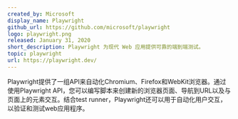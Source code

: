 ```yaml
---
created_by: Microsoft
display_name: Playwright
github_url: https://github.com/microsoft/playwright
logo: playwright.png
released: January 31, 2020
short_description: Playwright 为现代 Web 应用提供可靠的端到端测试。
topic: playwright
url: https://playwright.dev/
---
```


Playwright提供了一组API来自动化Chromium、Firefox和WebKit浏览器。通过使用Playwright API，您可以编写脚本来创建新的浏览器页面、导航到URL以及与页面上的元素交互。结合test runner，Playwright还可以用于自动化用户交互，以验证和测试web应用程序。
